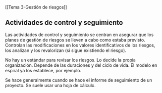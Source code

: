 [[Tema 3-Gestión de riesgos]]

## Actividades de control y seguimiento
Las actividades de control y seguimiento se centran en asegurar que los planes de gestión de riesgos se lleven a cabo como estaba previsto. Controlan las modificaciones en los valores identificativos de los riesgos, los analizan y los revalorizan (si sigue existiendo el riesgo).

No hay un estándar para revisar los riesgos. Lo decide la propia organización. Depende de las duraciones y del ciclo de vida. El modelo en espiral ya los establece, por ejemplo.

Se hace generalmente cuando se hace el informe de seguimiento de un proyecto. Se suele usar una hoja de cálculo.
